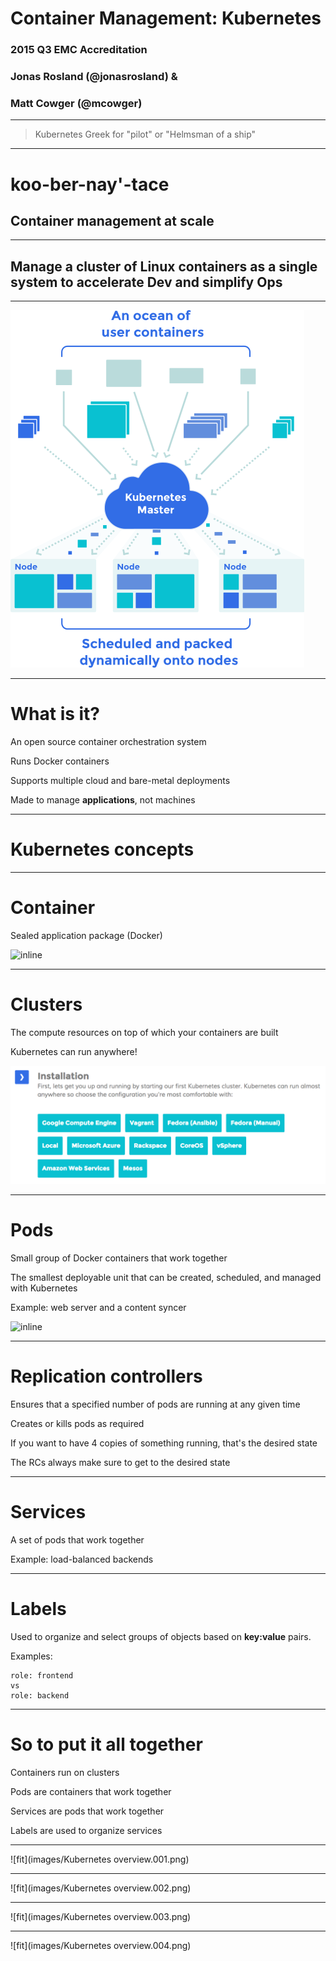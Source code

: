 # Container Management: Kubernetes
### 2015 Q3 EMC Accreditation
### Jonas Rosland (@jonasrosland) &
### Matt Cowger (@mcowger)

---

> Kubernetes
> Greek for "pilot" or "Helmsman of a ship"

---

# koo-ber-nay'-tace
## Container management at scale

---

## Manage a cluster of Linux containers as a single system to accelerate Dev and simplify Ops

---

![130%](images/kubernetes-graph-01.png)

---

# What is it?

An open source container orchestration system

Runs Docker containers

Supports multiple cloud and bare-metal deployments

Made to manage **applications**, not machines

---

# Kubernetes concepts

---

# Container

Sealed application package (Docker)

![inline](https://d3oypxn00j2a10.cloudfront.net/0.19.1/images/pages/brand_guidelines/small_v.png)

---

# Clusters

The compute resources on top of which your containers are built

Kubernetes can run anywhere!

![inline](images/kubernetes-install.png)

---

# Pods

Small group of Docker containers that work together

The smallest deployable unit that can be created, scheduled, and managed with Kubernetes

Example: web server and a content syncer

![inline](http://upload.wikimedia.org/wikipedia/commons/5/5b/NCI_peas_in_pod.jpg)

---

# Replication controllers

Ensures that a specified number of pods are running at any given time

Creates or kills pods as required

If you want to have 4 copies of something running, that's the desired state

The RCs always make sure to get to the desired state

---

# Services

A set of pods that work together

Example: load-balanced backends

---

# Labels

Used to organize and select groups of objects based on **key:value** pairs.

Examples:
```
role: frontend
vs
role: backend
```

---

# So to put it all together

Containers run on clusters

Pods are containers that work together

Services are pods that work together

Labels are used to organize services

---

![fit](images/Kubernetes overview.001.png)

---

![fit](images/Kubernetes overview.002.png)

---

![fit](images/Kubernetes overview.003.png)

---

![fit](images/Kubernetes overview.004.png)
